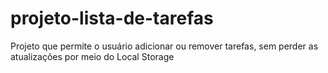 # projeto-lista-de-tarefas
Projeto que permite o usuário adicionar ou remover tarefas, sem perder as atualizações por meio do Local Storage
